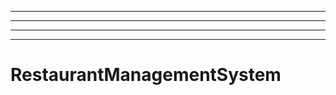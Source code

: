 --------------------------------------------------------------------------
----------------------------------------------------------------------------------------------------
----------------------------------------------------------------------------------------------------
----------------------------------------------------------------------------------------------------
# RestaurantManagementSystem
